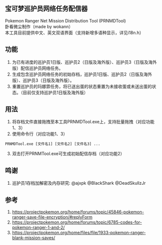 ## 宝可梦巡护员网络任务配信器
Pokemon Ranger Net Mission Distribution Tool (PRNMDTool)<br>
卧看微尘制作（made by wokann）<br>
本工具目前提供中文、英文双语界面（支持新增多语种显示，详见i18n.h）

## 功能
1. 为已有进度的巡护员1日版、巡护员2（日版及海外版）、巡护员3（日版及海外版）配信巡护员网络任务。
2. 生成包含巡护员网络任务的初始存档，巡护员1日版、巡护员2（日版及海外版）、巡护员3（日版及海外版）。
3. 重置巡护员的玛娜霏任务，将已送出蛋的状态重置为未接收蛋或未送出蛋的状态。（目前仅支持巡护员1日版及海外版）

## 用法
1. 将存档文件直接拖拽至本工具PRNMDTool.exe上，支持批量拖拽（对应功能1、3）
2. 使用命令行（对应功能1、3）
```
PRNMDTool.exe [文件名1] [文件名2] [文件名3] ...
```
3. 双击打开PRNMTool.exe可生成初始配信存档（对应功能2）

## 鸣谢
1. 巡护员1存档加解密及内存研究: @ajxpk @BlackShark @DeadSkullzJr

## 参考
1. https://projectpokemon.org/home/forums/topic/45846-pokemon-ranger-save-file-encryption/#replyForm
2. https://projectpokemon.org/home/forums/topic/6785-codes-for-pokemon-ranger-1-and-2/
3. https://projectpokemon.org/home/files/file/1933-pokemon-ranger-blank-mission-saves/

